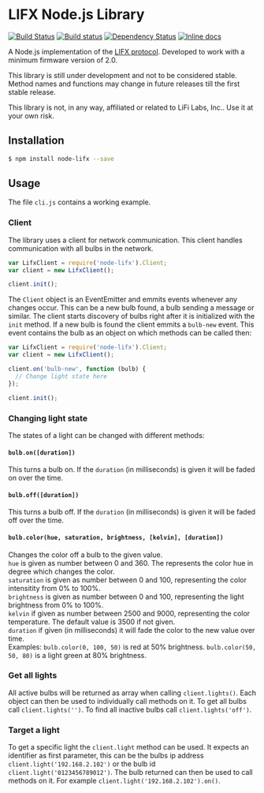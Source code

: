 # LIFX Node.js Library

[![Build Status](https://travis-ci.org/MariusRumpf/node-lifx.svg?branch=master)](https://travis-ci.org/MariusRumpf/node-lifx)
[![Build status](https://ci.appveyor.com/api/projects/status/by1ea0oh53qknq7u?svg=true)](https://ci.appveyor.com/project/MariusRumpf/node-lifx)
[![Dependency Status](https://www.versioneye.com/user/projects/557212093935300021000034/badge.svg?style=flat)](https://www.versioneye.com/user/projects/557212093935300021000034)
[![Inline docs](http://inch-ci.org/github/mariusrumpf/node-lifx.svg?branch=master)](http://inch-ci.org/github/mariusrumpf/node-lifx)

A Node.js implementation of the [LIFX protocol](https://github.com/LIFX/lifx-protocol-docs). Developed to work with a minimum firmware version of 2.0.

This library is still under development and not to be considered stable. Method names and functions may change in future releases till the first stable release.

This library is not, in any way, affiliated or related to LiFi Labs, Inc.. Use it at your own risk.

## Installation

```sh
$ npm install node-lifx --save
```

## Usage
The file `cli.js` contains a working example.

### Client
The library uses a client for network communication. This client handles communication with all bulbs in the network.
```js
var LifxClient = require('node-lifx').Client;
var client = new LifxClient();

client.init();
```
The `Client` object is an EventEmitter and emmits events whenever any changes occur. This can be a new bulb found, a bulb sending a message or similar. The client starts discovery of bulbs right after it is initialized with the `init` method. If a new bulb is found the client emmits a `bulb-new` event. This event contains the bulb as an object on which methods can be called then:

```js
var LifxClient = require('node-lifx').Client;
var client = new LifxClient();

client.on('bulb-new', function (bulb) {
  // Change light state here
});

client.init();
```

### Changing light state
The states of a light can be changed with different methods:

#### `bulb.on([duration])`  
This turns a bulb on. If the `duration` (in milliseconds) is given it will be faded on over the time.

#### `bulb.off([duration])`  
This turns a bulb off. If the `duration` (in milliseconds) is given it will be faded off over the time.

#### `bulb.color(hue, saturation, brightness, [kelvin], [duration])`  
Changes the color off a bulb to the given value.  
`hue` is given as number between 0 and 360. The represents the color hue in degree which changes the color.  
`saturation` is given as number between 0 and 100, representing the color intensitity from 0% to 100%.  
`brightness` is given as number between 0 and 100, representing the light brightness from 0% to 100%.  
`kelvin` if given as number between 2500 and 9000, representing the color temperature. The default value is 3500 if not given.  
`duration` if given (in milliseconds) it will fade the color to the new value over time.  
Examples: `bulb.color(0, 100, 50)` is red at 50% brightness. `bulb.color(50, 50, 80)` is a light green at 80% brightness.

### Get all lights
All active bulbs will be returned as array when calling `client.lights()`. Each object can then be used to individually call methods on it. To get all bulbs call `client.lights('')`. To find all inactive bulbs call `client.lights('off')`.

### Target a light
To get a specific light the `client.light` method can be used. It expects an identifier as first parameter, this can be the bulbs ip address `client.light('192.168.2.102')` or the bulb id `client.light('0123456789012')`. The bulb returned can then be used to call methods on it. For example `client.light('192.168.2.102').on()`.
